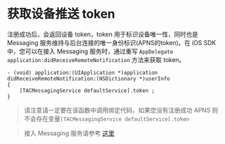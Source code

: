 # 获取设备推送 token


注册成功后，会返回设备 token，token 用于标识设备唯一性，同时也是 Messaging 服务维持与后台连接的唯一身份标识(APNS的token)。在 iOS SDK 中，您可以在接入 Messaging 服务时，通过重写 `AppDelegate` `application:didReceiveRemoteNotification` 方法来获取 token。

~~~
- (void) application:(UIApplication *)application didReceiveRemoteNotification:(NSDictionary *)userInfo
{
    [TACMessagingService defaultService].token ;
}
~~~

> 请注意请一定要在该函数中调用绑定代码，如果您没有注册成功 APNS 则不会存在变量`[TACMessagingService defaultService].token`


> 接入 Messaging 服务请参考 [这里](https://cloud.tencent.com/document/product/666/14323)
